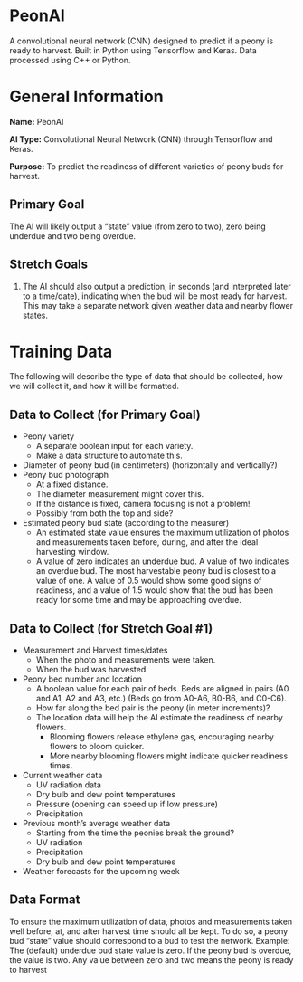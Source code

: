 # PeonAI
A convolutional neural network (CNN) designed to predict if a peony is ready to harvest. Built in Python using Tensorflow and Keras. Data processed using C++ or Python.

# General Information
**Name:** PeonAI

**AI Type:** Convolutional Neural Network (CNN) through Tensorflow and Keras.

**Purpose:** To predict the readiness of different varieties of peony buds for harvest.

## Primary Goal
The AI will likely output a “state” value (from zero to two), zero being underdue and two being overdue. 
## Stretch Goals
1. The AI should also output a prediction, in seconds (and interpreted later to a time/date), indicating when the bud will be most ready for harvest. This may take a separate network given weather data and nearby flower states.

# Training Data
The following will describe the type of data that should be collected, how we will collect it, and how it will be formatted. 

## Data to Collect (for Primary Goal)
* Peony variety
  * A separate boolean input for each variety.
  * Make a data structure to automate this.
* Diameter of peony bud (in centimeters) (horizontally and vertically?)
* Peony bud photograph
  * At a fixed distance.
  * The diameter measurement might cover this.
  * If the distance is fixed, camera focusing is not a problem!
  * Possibly from both the top and side?
* Estimated peony bud state (according to the measurer)
  * An estimated state value ensures the maximum utilization of photos and measurements taken before, during, and after the ideal harvesting window.
  * A value of zero indicates an underdue bud. A value of two indicates an overdue bud. The most harvestable peony bud is closest to a value of one. A value of 0.5 would show some good signs of readiness, and a value of 1.5 would show that the bud has been ready for some time and may be approaching overdue.

## Data to Collect (for Stretch Goal #1)
* Measurement and Harvest times/dates
  * When the photo and measurements were taken.
  * When the bud was harvested.
* Peony bed number and location
  * A boolean value for each pair of beds. Beds are aligned in pairs (A0 and A1, A2 and A3, etc.) (Beds go from A0-A6, B0-B6, and C0-C6).
  * How far along the bed pair is the peony (in meter increments)?
  * The location data will help the AI estimate the readiness of nearby flowers. 
    * Blooming flowers release ethylene gas, encouraging nearby flowers to bloom quicker.
    * More nearby blooming flowers might indicate quicker readiness times.
* Current weather data
  * UV radiation data
  * Dry bulb and dew point temperatures
  * Pressure (opening can speed up if low pressure)
  * Precipitation
* Previous month’s average weather data
  * Starting from the time the peonies break the ground?
  * UV radiation
  * Precipitation
  * Dry bulb and dew point temperatures
* Weather forecasts for the upcoming week

## Data Format
To ensure the maximum utilization of data, photos and measurements taken well before, at, and after harvest time should all be kept. To do so, a peony bud “state” value should correspond to a bud to test the network. Example: The (default) underdue bud state value is zero. If the peony bud is overdue, the value is two. Any value between zero and two means the peony is ready to harvest


